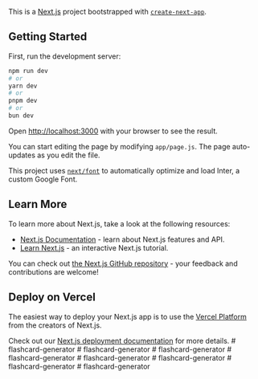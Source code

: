 This is a [Next.js](https://nextjs.org/) project bootstrapped with [`create-next-app`](https://github.com/vercel/next.js/tree/canary/packages/create-next-app).

## Getting Started

First, run the development server:

```bash
npm run dev
# or
yarn dev
# or
pnpm dev
# or
bun dev
```

Open [http://localhost:3000](http://localhost:3000) with your browser to see the result.

You can start editing the page by modifying `app/page.js`. The page auto-updates as you edit the file.

This project uses [`next/font`](https://nextjs.org/docs/basic-features/font-optimization) to automatically optimize and load Inter, a custom Google Font.

## Learn More

To learn more about Next.js, take a look at the following resources:

- [Next.js Documentation](https://nextjs.org/docs) - learn about Next.js features and API.
- [Learn Next.js](https://nextjs.org/learn) - an interactive Next.js tutorial.

You can check out [the Next.js GitHub repository](https://github.com/vercel/next.js/) - your feedback and contributions are welcome!

## Deploy on Vercel

The easiest way to deploy your Next.js app is to use the [Vercel Platform](https://vercel.com/new?utm_medium=default-template&filter=next.js&utm_source=create-next-app&utm_campaign=create-next-app-readme) from the creators of Next.js.

Check out our [Next.js deployment documentation](https://nextjs.org/docs/deployment) for more details.
#   f l a s h c a r d - g e n e r a t o r  
 #   f l a s h c a r d - g e n e r a t o r  
 #   f l a s h c a r d - g e n e r a t o r  
 #   f l a s h c a r d - g e n e r a t o r  
 #   f l a s h c a r d - g e n e r a t o r  
 #   f l a s h c a r d - g e n e r a t o r  
 #   f l a s h c a r d - g e n e r a t o r  
 #   f l a s h c a r d - g e n e r a t o r  
 